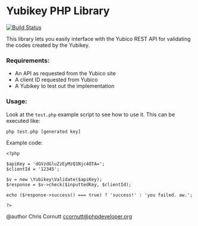 Yubikey PHP Library
=======================

[![Build Status](https://secure.travis-ci.org/enygma/yubikey.png?branch=master)](http://travis-ci.org/enygma/yubikey)

This library lets you easily interface with the Yubico REST API for validating
the codes created by the Yubikey.

### Requirements:
- An API as requested from the Yubico site
- A client ID requested from Yubico
- A Yubikey to test out the implementation

### Usage:

Look at the `test.php` example script to see how to use it. This can be executed like:

`php test.php [generated key]`

Example code:

```
<?php

$apiKey = 'dGVzdGluZzEyMzQ1Njc4OTA=';
$clientId = '12345';

$v = new \Yubikey\Validate($apiKey);
$response = $v->check($inputtedKey, $clientId);

echo ($response->success() === true) ? 'success!' : 'you failed. aw.';

?>
```

@author Chris Cornutt <ccornutt@phpdeveloper.org>